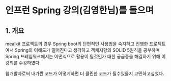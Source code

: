 인프런 Spring 강의(김영한님)를 들으며  
=============
## 1. 개요
mealkit 프로젝트의 경우 Spring boot의 단편적인 사용법을 숙지하고 진행한 프로젝트여서 Spring의 이해도가 떨어진다고 생각하고
객체지향의 SOLID 5원칙을 공부하며 Spring 프레임워크에서는 어떤식으로 활용이 될것인가 대한 궁금증을 해결하기 위해 이 강의를 수강하였다.

웹개발자로써 내가짠 코드가 어떻게하면 더 클린한 코드가 될수있을지 고민하고싶었다.
